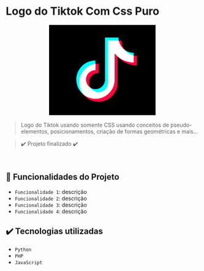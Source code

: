 # Logo do Tiktok Com Css Puro
<!-- ![logo tiktok](https://github.com/ViniR07/logoTiktokCssPuro/blob/master/logo-readme.png) -->
<p align="center">
<img src="https://github.com/ViniR07/logoTiktokCssPuro/blob/master/logo-readme.png">
</p>

> Logo do Tiktok usando somente CSS usando conceitos de pseudo-elementos, posicionamentos, criação de formas geométricas e mais...

> :heavy_check_mark: Projeto finalizado :heavy_check_mark:

<br>

## 🔨 Funcionalidades do Projeto

- `Funcionalidade 1`: descrição
- `Funcionalidade 2`: descrição
- `Funcionalidade 3`: descrição
- `Funcionalidade 4`: descrição

## ✔️ Tecnologias utilizadas

- `Python`
- `PHP`
- `JavaScript`
